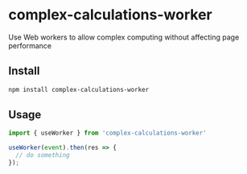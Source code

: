# complex-calculations-worker
Use Web workers to allow complex computing without affecting page performance

## Install

```bash
npm install complex-calculations-worker
```

## Usage

```js
import { useWorker } from 'complex-calculations-worker'

useWorker(event).then(res => {
  // do something
});
```
